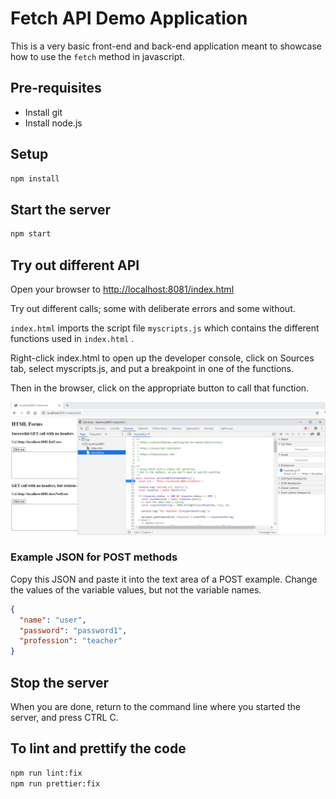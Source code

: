 # Fetch API Demo Application

This is a very basic front-end and back-end application meant to showcase how to use the `fetch` method in javascript.

## Pre-requisites

- Install git
- Install node.js

## Setup

```sh
npm install
```

## Start the server

```sh
npm start
```

## Try out different API

Open your browser to <a href="http://localhost:8081/index.html">http://localhost:8081/index.html</a>

Try out different calls; some with deliberate errors and some without.

`index.html` imports the script file `myscripts.js` which contains
the different functions used in `index.html` .

Right-click index.html to open up the developer console, click on Sources tab, select myscripts.js, and put a breakpoint in one of the functions.

Then in the browser, click on the appropriate button to call that function.

![](./debug1.png)

### Example JSON for POST methods

Copy this JSON and paste it into the text area of a POST example. Change the values of the variable values, but not the variable names.

```json
{
  "name": "user",
  "password": "password1",
  "profession": "teacher"
}
```

## Stop the server

When you are done, return to the command line where you started the server, and press CTRL C.

## To lint and prettify the code

```sh
npm run lint:fix
npm run prettier:fix
```
